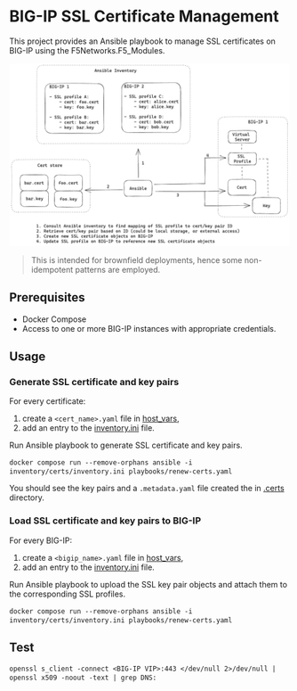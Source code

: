 # BIG-IP SSL Certificate Management

This project provides an Ansible playbook to manage SSL certificates on BIG-IP using the F5Networks.F5_Modules.

![](./docs/images/image.png)

> This is intended for brownfield deployments, hence some non-idempotent patterns are employed.

## Prerequisites

- Docker Compose
- Access to one or more BIG-IP instances with appropriate credentials.

## Usage

### Generate SSL certificate and key pairs

For every certificate:
1. create a `<cert_name>.yaml` file in [host_vars](./inventory/certs/host_vars/),
1. add an entry to the [inventory.ini](./inventory/certs/inventory.ini) file.

Run Ansible playbook to generate SSL certificate and key pairs.
```
docker compose run --remove-orphans ansible -i inventory/certs/inventory.ini playbooks/renew-certs.yaml
```

You should see the key pairs and a `.metadata.yaml` file created the in [.certs](./.certs) directory.

### Load SSL certificate and key pairs to BIG-IP

For every BIG-IP:
1. create a `<bigip_name>.yaml` file in [host_vars](./inventory/bigip/host_vars/),
1. add an entry to the [inventory.ini](./inventory/bigip/inventory.ini) file.

Run Ansible playbook to upload the SSL key pair objects and attach them to the corresponding SSL profiles.
```
docker compose run --remove-orphans ansible -i inventory/certs/inventory.ini playbooks/renew-certs.yaml
```

## Test

```
openssl s_client -connect <BIG-IP VIP>:443 </dev/null 2>/dev/null | openssl x509 -noout -text | grep DNS:
```
